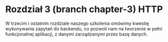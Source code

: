 # Rozdział 3 (branch chapter-3) HTTP

W trzecim i ostatnim rozdziale naszego szkolenia omówimy kwestię wykonywania zapytań do backendu, co
pozwoli nam na tworzenie w pełni funkcjonalnej aplikacji, z danymi zarządzanymi przez bazę danych.


